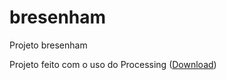 # bresenham
Projeto bresenham

Projeto feito com o uso do Processing ([Download](https://processing.org/download/))
